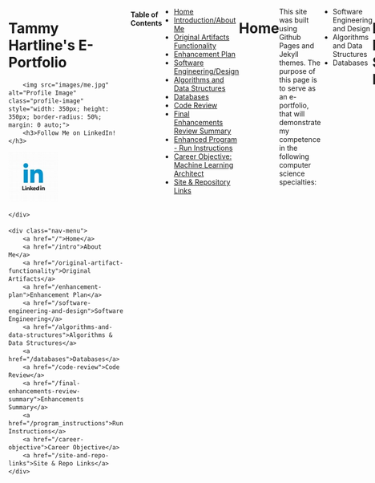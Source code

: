 <!-- index.md -->
<style>
    .content-wrapper {
        display: flex;
        justify-content: space-between;
        align-items: flex-start;
    }
    .main-content {
        flex: 1;
        padding-right: 15px;
    }
    .nav-menu {
        width: 175px;
        display: flex;
        flex-direction: column;
        gap: 10px;
        background-color: rgba(255, 255, 255, 0.8);
        padding: 15px;
        border-radius: 10px;
        box-shadow: 0 0 10px rgba(0,0,0,0.1);
        margin-left: 15px;
        position: sticky;
        top: 20px;
    }
    .nav-menu a {
        background-color: #8B0000;
        color: white;
        padding: 10px 15px;
        text-decoration: none;
        border-radius: 5px;
        text-align: center;
        font-size: 14px;
        white-space: nowrap;
    }
    .nav-menu a:hover {
        background-color: #660000;
    }
</style>

<div class="content-wrapper">
    <div class="main-content">
        <h1>Tammy Hartline's E-Portfolio</h1>

        <img src="images/me.jpg" alt="Profile Image" class="profile-image" style="width: 350px; height: 350px; border-radius: 50%; margin: 0 auto;">
        <h3>Follow Me on LinkedIn!</h3>
<a href="https://www.linkedin.com/in/tammy-hartline-91981266/"><img src="linkedin.jpg" width="100" height="100" alt="LinkedIn Logo"></a>

    </div>

    <div class="nav-menu">
        <a href="/">Home</a>
        <a href="/intro">About Me</a>
        <a href="/original-artifact-functionality">Original Artifacts</a>
        <a href="/enhancement-plan">Enhancement Plan</a>
        <a href="/software-engineering-and-design">Software Engineering</a>
        <a href="/algorithms-and-data-structures">Algorithms & Data Structures</a>
        <a href="/databases">Databases</a>
        <a href="/code-review">Code Review</a>
        <a href="/final-enhancements-review-summary">Enhancements Summary</a>
        <a href="/program_instructions">Run Instructions</a>
        <a href="/career-objective">Career Objective</a>
        <a href="/site-and-repo-links">Site & Repo Links</a>
    </div>
</div>

---

#### Table of Contents

- [Home](/index.md/)
- [Introduction/About Me](/intro.md/)
- [Original Artifacts Functionality](/original-artifact-functionality.md/)
- [Enhancement Plan](/enhancement-plan.md/)
- [Software Engineering/Design](/software-engineering-and-design.md/)
- [Algorithms and Data Structures](/algorithms-and-data-structures.md/)
- [Databases](/databases.md/)
- [Code Review](/code-review.md/)
- [Final Enhancements Review Summary](/final-enhancements-review-summary.md/)
- [Enhanced Program - Run Instructions](/program_instructions.md/)
- [Career Objective: Machine Learning Architect](/career-objective.md)
- [Site & Repository Links](/site-and-repo-links.md/)

# Home
This site was built using Github Pages and Jekyll themes. The purpose of this page is to serve as an e-portfolio, that will demonstrate my competence in the following computer science specialties:

- Software Engineering and Design
- Algorithms and Data Structures
- Databases
  
# Professional Performance Self-Evaluation:

## Accomplishments:  ✍(◔◡◔)
1. __Academic Excellence:__ Maintained a stellar academic record with a 4.0 GPA average per course overall, & completed over 120 credits in just 22 months.
2. __Recognition of Excellence:__ Consistently made the President's List every semester and the Honor Roll every term, showcasing dedication and excellence in academic pursuits.

<div style="display: flex;">
  <a href="https://meritpages.com/tammy.hartline">
    <img src="merit_logo.png" alt="Tammy's Merit Page">
  </a>
</div>

<div style="display: flex; align-items: center; margin-bottom: 10px;">
  <a href="https://snhu.meritpages.com/stories/SNHU-Announces-Honor-Roll-for-23EW2/123445486">
    <img src="merit-page-hr.png" alt="Merit Logo" style="width: 50px; height: 50px; margin-right: 10px;">
  </a>
  <span> SNHU Honor Roll 23EW2</span>
</div>

<div style="display: flex; align-items: center; margin-bottom: 10px;">
  <a href="https://snhu.meritpages.com/stories/SNHU-President-s-List-Announced/123332565">
    <img src="preslist.png" alt="Merit Logo" style="width: 50px; height: 50px; margin-right: 10px;">
  </a>
  <span> SNHU Fall 23' President's List</span>
</div>

<div style="display: flex; align-items: center; margin-bottom: 10px;">
  <a href="https://snhu.meritpages.com/stories/SNHU-Announces-Honor-Roll-for-23EW1/119530985">
    <img src="merit-page-hr.png" alt="Merit Logo" style="width: 50px; height: 50px; margin-right: 10px;">
  </a>
  <span> SNHU Honor Roll 23EW1</span>
</div>

<div style="display: flex; align-items: center; margin-bottom: 10px;">
  <a href="https://snhu.meritpages.com/stories/SNHU-President-s-List-Announced/115030907">
    <img src="preslist.png" alt="Merit Logo" style="width: 50px; height: 50px; margin-right: 10px;">
  </a>
  <span> SNHU Summer 23' President's List</span>
</div>

<div style="display: flex; align-items: center; margin-bottom: 10px;">
  <a href="https://snhu.meritpages.com/stories/SNHU-Announces-Honor-Roll-for-23EW6/115063954">
    <img src="merit-page-hr.png" alt="Merit Logo" style="width: 50px; height: 50px; margin-right: 10px;">
  </a>
  <span> SNHU Honor Roll 23EW6</span>
</div>

<div style="display: flex; align-items: center; margin-bottom: 10px;">
  <a href="https://snhu.meritpages.com/stories/SNHU-Announces-Honor-Roll-for-23EW5/112828270">
    <img src="merit-page-hr.png" alt="Merit Logo" style="width: 50px; height: 50px; margin-right: 10px;">
  </a>
  <span> SNHU Honor Roll 23EW5</span>
</div>

<div style="display: flex; align-items: center; margin-bottom: 10px;">
  <a href="https://snhu.meritpages.com/stories/SNHU-President-s-List-Announced/109621343">
    <img src="preslist.png" alt="Merit Logo" style="width: 50px; height: 50px; margin-right: 10px;">
  </a>
  <span> SNHU Winter 23' President's List</span>
</div>

<div style="display: flex; align-items: center; margin-bottom: 10px;">
  <a href="https://snhu.meritpages.com/stories/SNHU-Announces-Honor-Roll-for-23EW4/108177040">
    <img src="merit-page-hr.png" alt="Merit Logo" style="width: 50px; height: 50px; margin-right: 10px;">
  </a>
  <span> SNHU Honor Roll 23EW4</span>
</div>

<div style="display: flex; align-items: center; margin-bottom: 10px;">
  <a href="https://snhu.meritpages.com/stories/SNHU-Announces-Honor-Roll-for-23EW3/103592257">
    <img src="merit-page-hr.png" alt="Merit Logo" style="width: 50px; height: 50px; margin-right: 10px;">
  </a>
  <span> SNHU Honor Roll 23EW3</span>
</div>

<div style="display: flex; align-items: center; margin-bottom: 10px;">
  <a href="https://snhu.meritpages.com/stories/Tammy-Hartline-Named-to-Honor-Roll/100031425">
    <img src="merit-page-hr.png" alt="Merit Logo" style="width: 50px; height: 50px; margin-right: 10px;">
  </a>
  <span> SNHU Honor Roll 22EW2</span>
</div>

<div style="display: flex; align-items: center; margin-bottom: 10px;">
  <a href="https://snhu.meritpages.com/stories/Tammy-Hartline-Named-to-SNHU-President-s-List/99723699">
    <img src="preslist.png" alt="Merit Logo" style="width: 50px; height: 50px; margin-right: 10px;">
  </a>
  <span> SNHU Fall 22' President's List</span>
</div>

<div style="display: flex; align-items: center; margin-bottom: 10px;">
  <a href="https://snhu.meritpages.com/stories/Tammy-Hartline-Named-to-Honor-Roll/94781765">
    <img src="merit-page-hr.png" alt="Merit Logo" style="width: 50px; height: 50px; margin-right: 10px;">
  </a>
  <span> SNHU Honor Roll 22EW1</span>
</div>

<div style="display: flex; align-items: center; margin-bottom: 10px;">
  <a href="https://snhu.meritpages.com/stories/Tammy-Hartline-Named-to-Honor-Roll/90697312">
    <img src="merit-page-hr.png" alt="Merit Logo" style="width: 50px; height: 50px; margin-right: 10px;">
  </a>
  <span> SNHU Honor Roll 22EW6</span>
</div>

<div style="display: flex; align-items: center; margin-bottom: 10px;">
  <a href="https://snhu.meritpages.com/stories/Tammy-Hartline-Named-to-SNHU-President-s-List/90639512">
    <img src="preslist.png" alt="Merit Logo" style="width: 50px; height: 50px; margin-right: 10px;">
  </a>
  <span> SNHU Summer 22' President's List</span>
</div>

<div style="display: flex; align-items: center; margin-bottom: 10px;">
  <a href="https://snhu.meritpages.com/stories/Tammy-Hartline-Named-to-Honor-Roll/85852018">
    <img src="merit-page-hr.png" alt="Merit Logo" style="width: 50px; height: 50px; margin-right: 10px;">
  </a>
  <span> SNHU Honor Roll 22EW5</span>
</div>

3. __Prestigious Internship:__ Successfully completed a prestigious internship at Raytheon (RTX) Girls Who Code (GWC) Fall Leadership Academy, gaining valuable hands-on experience in software engineering. (Completed December 10, 2023)
4. __Leadership Recognition:__ Nominated to present the Spring 2024 commencement speech and of the 700+ student employees at SNHU, I was one of the 23 total nominated for the 2023 Student Employee of the Year after six short months of employment, demonstrating leadership and excellence in professional settings.
5. __Honor Society Inductions:__ Inducted into prestigious honor societies, Alpha Sigma Lambda and National Society of Leadership and Success, for academic and leadership achievements.
6. __Mastery of Computer Science and Data Analysis Concepts:__ Mastered core computer science concepts and applied them in both academic coursework and real-world applications, showcasing a strong understanding of the subject matter.

## Areas for Improvement: 👩‍🏫
1. __Communication Skills:__ Enhancing articulation of ideas and solutions when presenting in a professional setting to more effectively communicate thoughts and strategies.
2. __Task Management:__ Improving task segmentation to prioritize and manage responsibilities efficiently.
3. __Software Design and Engineering:__ Further developing skills and confidence in software design and engineering to broaden my ability to offer solutions.
4. __Problem-Solving Approach:__ Learning to take breaks and walk away from challenges to prevent burnout and improve problem-solving strategies.
5. __Work-Life Balance:__ Balancing work and personal life for overall well-being and sustainability.
6. __Computational Thinking:__ Strengthening computational thinking skills for enhanced problem-solving abilities.

## Future Growth Plan: 📈
1. __Professional Development:__ Continuously seek opportunities for professional development and growth in the field of computer science, including pursuing advanced courses, certifications, and specialized training.
2. __Networking and Mentorship:__ Actively engage in networking and mentorship opportunities to expand industry connections and gain valuable insights from experienced professionals.
3. __Career Advancement:__ Set clear goals and objectives for career advancement, including exploring potential career paths in data analytics, software engineering, or other related fields.
4. __Embrace Challenges:__ Embrace challenges and opportunities for learning and growth, remaining open to new experiences and skill development.
5. __Feedback and Improvement:__ Seek feedback from peers, mentors, those I manage, and my superiors to identify areas of improvement and implement strategies for continuous growth and development.
6. __Stay Updated:__ Stay updated on industry trends and advancements in technology to remain competitive and relevant in the ever-evolving field of computer science.

## Ensuring I Improve Areas Needed and Reach Growth Plan Goals: 🥅
1. __Enroll in Professional Development Courses:__ I will actively seek out and enroll in professional development courses, workshops, and seminars that focus on enhancing my communication skills, software design and engineering abilities, and computational thinking. I will also weigh the benefits of obtaining a Master's Degree. By dedicating time and resources to structured learning opportunities, I will gain valuable knowledge and practical skills to address my areas for improvement.
2. __Establish a Feedback Loop:__ I will set up regular check-ins with my managers, mentors, and peers to receive constructive feedback on my performance, communication style, and problem-solving approaches. I will actively listen to their insights, ask clarifying questions, and develop a plan to incorporate their feedback into my daily work. By consistently seeking and implementing feedback, I will foster a culture of continuous improvement and growth.
3. __Participate in Coding Challenges and Hackathons:__ I will actively participate in coding challenges, hackathons, and other competitive programming events to sharpen my software design and engineering skills, as well as my computational thinking abilities. These experiences will expose me to diverse problem-solving scenarios, encourage collaboration with other talented individuals, and push me beyond my comfort zone, ultimately leading to personal and professional growth.
4. __Implement Effective Task Management Techniques:__ I will adopt and implement proven task management techniques, such as the Eisenhower Matrix, Kanban boards, or the Pomodoro Technique, to prioritize tasks, manage my time efficiently, and maintain a healthy work-life balance. By utilizing these techniques consistently, I will improve my ability to segment tasks, meet deadlines, and prevent burnout.
5. __Join Professional Organizations and Communities:__ I will actively engage with professional organizations and communities related to computer science, such as the Association for Computing Machinery (ACM) or IEEE Computer Society. By attending their events, participating in discussions, and networking with industry professionals, I will stay updated on the latest trends, best practices, and emerging technologies in the field. This engagement will also provide opportunities for mentorship, collaboration, and potential career advancement.
6. __Pursue Specialization through Projects and Research:__ I will actively seek out projects and research opportunities that align with my desired specializations, such as artificial intelligence, data analytics, or cybersecurity. By dedicating time and effort to these focused endeavors, I will deepen my knowledge, gain practical experience, and demonstrate my expertise in these areas. This specialization will not only enhance my skill set but also position me as a valuable asset in the industry.
7. __Practice Regular Self-Reflection and Adjustment:__ I will set aside dedicated time for regular self-reflection to assess my progress, identify areas for improvement, and make necessary adjustments to my strategies. By honestly evaluating my strengths, weaknesses, and growth opportunities, I will be able to adapt my approach while remaining focused on achieving my goals.

By implementing these specific action steps, I am confident in my ability to address my areas for improvement, enhance my skills, and ultimately reach my professional goals in the field of computer science. Through a combination of structured learning, feedback-driven growth, practical experience, and self-reflection, I will continuously evolve and make a meaningful impact in my chosen career path.

### Summary: 🗒
I am incredibly proud of the accomplishments I have achieved thus far in my academic and professional journey. Maintaining a 4.0 GPA, completing 120+ credits in 22 months, consistently making the President's List and Honor Roll, and gaining recognition for my academic and professional success, demonstrate my dedication to excellence. My participation in the Raytheon (RTX) 2023 Girls Who Code (GWC) Fall Leadership Academy Software Engineering Internship and being nominated for student employee of the year showcase my commitment to gaining real-world experience and excelling in my field.

Moving forward, I recognize several areas for improvement that will contribute to my continued growth and success. Improving my articulation of ideas and solutions in professional settings, segmenting tasks more effectively, enhancing my software design and engineering skills, and developing better computational thinking skills are key areas of focus. Additionally, finding a balance between work and life, exploring specialties outside of my comfort zone, and learning to step away from a problem to gain a fresh perspective are all essential for my personal and professional development.

As I continue to evolve my career, I am eager to embrace change, broaden my skill set, and make a meaningful impact in the field of Computer Science. I wish to inspire the next generation to take on more interest in STEM fields. As a mother to three daughters, I am particularly looking to inspire and mentor other women who may be hesitant to join the STEM field due to being significantly outnumbered by their male counterparts.

In conclusion, I am grateful for the experiences that have shaped me thus far and look forward to the journey ahead. With a proactive mindset, a passion for learning, and a commitment to excellence, I am confident in my ability to achieve my goals and make a difference in the world of technology.

---

© 2024 Tammy Hartline. All rights reserved.
